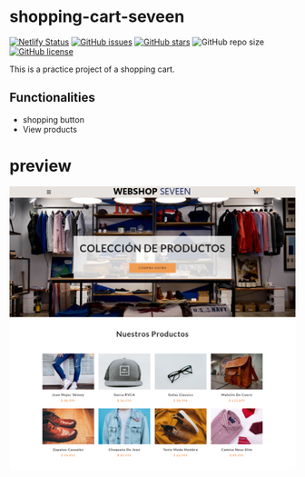 # shopping-cart-seveen

[![Netlify Status](https://api.netlify.com/api/v1/badges/b6183cf9-c710-4b2f-9059-05805018e3ec/deploy-status)](https://app.netlify.com/sites/shopping-cart-seveen/deploys)
[![GitHub issues](https://img.shields.io/github/issues/StyvenSoft/shopping-cart-seveen)](https://github.com/StyvenSoft/shopping-cart-seveen/issues)
[![GitHub stars](https://img.shields.io/github/stars/StyvenSoft/shopping-cart-seveen)](https://github.com/StyvenSoft/shopping-cart-seveen/stargazers)
![GitHub repo size](https://img.shields.io/github/repo-size/StyvenSoft/shopping-cart-seveen)
[![GitHub license](https://img.shields.io/github/license/StyvenSoft/shopping-cart-seveen)](https://github.com/StyvenSoft/shopping-cart-seveen/blob/master/LICENSE)

This is a practice project of a shopping cart.

## Functionalities

- shopping button
- View products

# preview

![screen](./images/screencapture-shopping-cart-seveen.jpg)